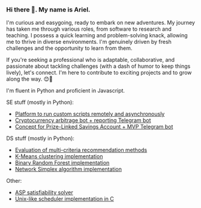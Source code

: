 ### Hi there 👋. My name is Ariel.

I'm curious and easygoing, ready to embark on new adventures. My journey has taken me through various roles, from software to research and teaching. I possess a quick learning and problem-solving knack, allowing me to thrive in diverse environments. I'm genuinely driven by fresh challenges and the opportunity to learn from them.

If you're seeking a professional who is adaptable, collaborative, and passionate about tackling challenges (with a dash of humor to keep things lively), let's connect. I'm here to contribute to exciting projects and to grow along the way. 😊🚀

I'm fluent in Python and proficient in Javascript.

SE stuff (mostly in Python):
- [Platform to run custom scripts remotely and asynchronously](https://github.com/ram-brands)
- [Cryptocurrency arbitrage bot + reporting Telegram bot](https://github.com/perficere)
- [Concept for Prize-Linked Savings Account + MVP Telegram bot](https://github.com/conyappa)

DS stuff (mostly in Python):
- [Evaluation of multi-criteria recommendation methods](https://github.com/ariel-m-s/multi-criteria-recommendation)
- [K-Means clustering implementation](https://github.com/ariel-m-s/k-means)
- [Binary Random Forest implementation](https://github.com/ariel-m-s/random-forest)
- [Network Simplex algorithm implementation](https://github.com/ariel-m-s/network-simplex)

Other:
- [ASP satisfiability solver](https://github.com/ariel-m-s/pou-connnect-solver)
- [Unix-like scheduler implementation in C](https://github.com/ariel-m-s/basic-scheduler)
